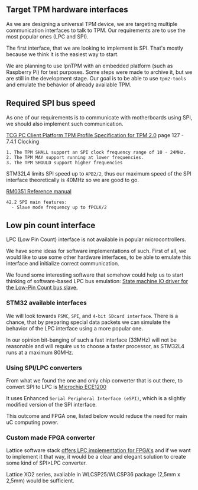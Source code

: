 ## Target TPM hardware interfaces

As we are designing a universal TPM device, we are targeting multiple
communication interfaces to talk to TPM. Our requirements are to use the most
popular ones (LPC and SPI).

The first interface, that we are looking to implement is SPI. That's mostly
because we think it is the easiest way to start.

We are planning to use lpnTPM with an embedded platform (such as Raspberry Pi)
for test purposes.
Some steps were made to archive it, but we are still in the development stage.
Our goal is to be able to use `tpm2-tools` and emulate the behavior of
already available TPM.

## Required SPI bus speed

As one of our requirements is to communicate with motherboards using SPI, we
should also implement such communication.

[TCG PC Client Platform TPM Profile Specification for TPM 2.0](https://trustedcomputinggroup.org/wp-content/uploads/PC-Client-Specific-Platform-TPM-Profile-for-TPM-2p0-v1p04_r0p37_pub-1.pdf)
page 127 - 7.4.1 Clocking

```
1. The TPM SHALL support an SPI clock frequency range of 10 - 24MHz.
2. The TPM MAY support running at lower frequencies.
3. The TPM SHOULD support higher frequencies
```

STM32L4 limits SPI speed up to `APB2/2`, thus our maximum speed of the SPI
interface theoretically is 40MHz so we are good to go.

[RM0351 Reference manual](https://www.st.com/resource/en/reference_manual/rm0351-stm32l47xxx-stm32l48xxx-stm32l49xxx-and-stm32l4axxx-advanced-armbased-32bit-mcus-stmicroelectronics.pdf)

```
42.2 SPI main features:
  - Slave mode frequency up to fPCLK/2
```

## Low pin count interface

LPC (Low Pin Count) interface is not available in popular microcontrollers.

We have some ideas for software implementations of such.
First of all, we would like to use some other hardware interfaces, to be able to
emulate this interface and initialize correct communication.

We found some interesting software that somehow could help us to start thinking
of software-based LPC bus emulation:
[State machine IO driver for the Low-Pin Count bus slave.](https://github.com/eddiecorrigall/LPCSlave)

### STM32 available interfaces

We will look towards `FSMC`, `SPI`, and `4-bit SDcard interface`. There is a
chance, that by preparing special data packets we can simulate the behavior of
the LPC interface using a more popular one.

In our opinion bit-banging of such a fast interface (33MHz) will not be
reasonable and will require us to choose a faster processor, as STM32L4 runs at
a maximum 80MHz.

### Using SPI/LPC converters

From what we found the one and only chip converter that is out there, to convert
SPI to LPC is
[Microchip ECE1200](https://www.microchip.com/en-us/products/embedded-controllers-and-super-io/espi-to-lpc-bridge)

It uses Enhanced `Serial Peripheral Interface (eSPI)`, which is a slightly
modified version of the SPI interface.

This outcome and FPGA one, listed below would reduce the need for main 
uC computing power.

### Custom made FPGA converter

Lattice software stack
[offers LPC implementation for FPGA's](https://www.latticesemi.com/products/designsoftwareandip/intellectualproperty/referencedesigns/referencedesigns02/lpcbuscontroller)
and if we want to implement it that way, it would be a clear and elegant
solution to create some kind of SPI>LPC converter.

Lattice XO2 series, avaliable in WLCSP25/WLCSP36 package (2,5mm x 2,5mm) would
be sufficient.


